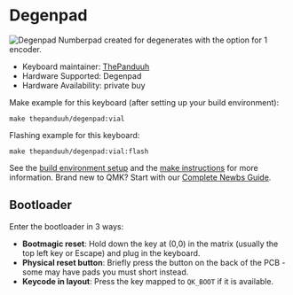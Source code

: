 # Degenpad

![Degenpad](https://i.imgur.com/lrlEDMfh.jpg)
Numberpad created for degenerates with the option for 1 encoder.

* Keyboard maintainer: [ThePanduuh](https://github.com/thepanduuh)
* Hardware Supported: Degenpad
* Hardware Availability: private buy

Make example for this keyboard (after setting up your build environment):

	make thepanduuh/degenpad:vial
	
Flashing example for this keyboard:

	make thepanduuh/degenpad:vial:flash

See the [build environment setup](https://docs.qmk.fm/#/getting_started_build_tools) and the [make instructions](https://docs.qmk.fm/#/getting_started_make_guide) for more information. Brand new to QMK? Start with our [Complete Newbs Guide](https://docs.qmk.fm/#/newbs).

## Bootloader
Enter the bootloader in 3 ways:
* **Bootmagic reset**: Hold down the key at (0,0) in the matrix (usually the top left key or Escape) and plug in the keyboard.
* **Physical reset button**: Briefly press the button on the back of the PCB - some may have pads you must short instead.
* **Keycode in layout**: Press the key mapped to `QK_BOOT` if it is available.